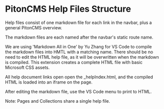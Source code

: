 # PitonCMS Help Files Structure

Help files consist of one markdown file for each link in the navbar, plus a general PitonCMS overview.

The markdown files are each named after the navbar's static route name.

We are using 'Markdown All in One' by Yu Zhang for VS Code to compile the markdown files into HMTL with a matching name.
There should be no need to edit the HTML help file, as it will be overwritten when the markdown is compiled.
This extension creates a complete HTML file with basic Microsoft CSS assets.

All help document links open open the _helpIndex.html, and the compiled HTML is loaded into an iframe on the page.

After editing the markdown file, use the VS Code menu to print to HTML.

Note: Pages and Collections share a single help file.